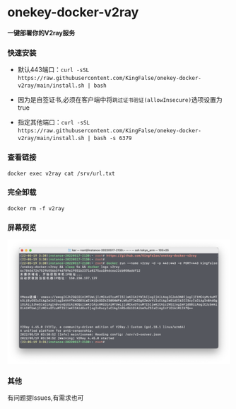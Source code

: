 # onekey-docker-v2ray

**一键部署你的V2ray服务**

### 快速安装

* 默认443端口：`curl -sSL https://raw.githubusercontent.com/KingFalse/onekey-docker-v2ray/main/install.sh | bash`

* 因为是自签证书,必须在客户端中将`跳过证书验证(allowInsecure)`选项设置为true

* 指定其他端口：`curl -sSL https://raw.githubusercontent.com/KingFalse/onekey-docker-v2ray/main/install.sh | bash -s 6379`

### 查看链接

```
docker exec v2ray cat /srv/url.txt
```

### 完全卸载

```
docker rm -f v2ray
```

### 屏幕预览

![screenshot](screenshot/img.png)

### 其他

有问题提Issues,有需求也可
